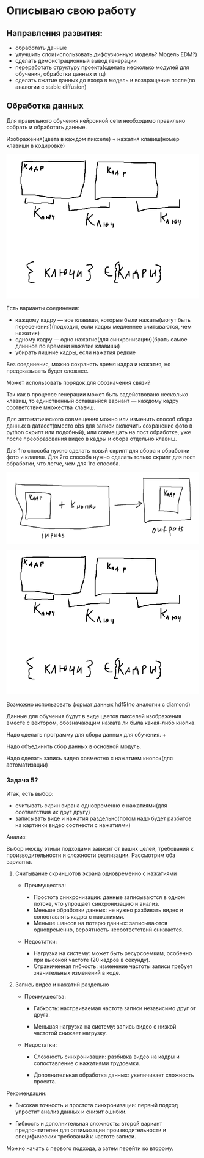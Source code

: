 # Описываю свою работу

## Направления развития:
- обработать данные
- улучшить слои(использовать диффузионную модель? Модель EDM?)
- сделать демонстрационный вывод генерации
- переработать структуру проекта(сделать несколько модулей для обучения, обработки данных и тд)
- сделать сжатие данных до входа в модель и возвращение после(по аналогии с stable diffusion)

## Обработка данных

Для правильного обучения нейронной сети необходимо правильно собрать и обработать данные.

Изображения(цвета в каждом пикселе) + нажатия клавиш(номер клавиши в кодировке)

![Данные](screenshots/image.png)

Есть варианты соединения:
- каждому кадру — все клавиши, которые были нажаты(могут быть пересечения)(подходит, если кадры медленнее считываются, чем нажатия)
- одному кадру — одно нажатие(для синхронизации)(брать самое длинное по времени нажатие клавиши)
- убирать лишние кадры, если нажатия редкие

Без соединения, можно сохранять время кадра и нажатия, но предсказывать будет сложнее.

Может использовать порядок для обозначения связи?

Так как в процессе генерации может быть задействовано несколько клавиш, то единственный оставшийся вариант — каждому кадру соответствие множества клавиш.

Для автоматического совмещения можно или изменить способ сбора данных в датасет(вместо obs для записи включить сохранение фото в python скрипт или подобный), или совмещать на пост обработке, уже после преобразования видео в кадры и сбора отдельно клавиш.

Для 1го способа нужно сделать новый скрипт для сбора и обработки фото и клавиш.
Для 2го способа нужно сделать только скрипт для пост обработки, что легче, чем для 1го способа.

![Генерация](screenshots/image-1.png)

![alt text](screenshots/image.png)

Возможно использовать формат данных hdf5(по аналогии с diamond)

Данные для обучения будут в виде цветов пикселей изображения вместе с вектором, обозначающим нажата ли была какая-либо кнопка.

Надо сделать программу для сбора данных для обучения. +

Надо объединить сбор данных в основной модуль.

Надо сделать запись видео совместно с нажатием кнопок(для автоматизации)


### Задача 5?

Итак, есть выбор:
- считывать скрин экрана одновременно с нажатиями(для соответствия их друг другу)
- записывать виде и нажатия раздельно(потом надо будет разбитое на картинки видео соотнести с нажатиями)

Анализ:

Выбор между этими подходами зависит от ваших целей, требований к производительности и сложности реализации. Рассмотрим оба варианта.

1. Считывание скриншотов экрана одновременно с нажатиями

    - Преимущества:
        - Простота синхронизации: данные записываются в одном потоке, что упрощает синхронизацию и анализ.
        - Меньше обработки данных: не нужно разбивать видео и сопоставлять кадры с нажатиями.
        - Меньше шансов на потерю данных: записываются одновременно, вероятность несоответствий снижается.

    - Недостатки:
        - Нагрузка на систему: может быть ресурсоемким, особенно при высокой частоте (20 кадров в секунду).
        - Ограниченная гибкость: изменение частоты записи требует значительных изменений в коде.

2. Запись видео и нажатий раздельно

    - Преимущества:

        - Гибкость: настраиваемая частота записи независимо друг от друга.

        - Меньшая нагрузка на систему: запись видео с низкой частотой снижает нагрузку.

    - Недостатки:

        - Сложность синхронизации: разбивка видео на кадры и сопоставление с нажатиями трудоемки.

        - Дополнительная обработка данных: увеличивает сложность проекта.

Рекомендации:

- Высокая точность и простота синхронизации: первый подход упростит анализ данных и снизит ошибки.

- Гибкость и дополнительная сложность: второй вариант предпочтителен для оптимизации производительности и специфических требований к частоте записи.

Можно начать с первого подхода, а затем перейти ко второму.